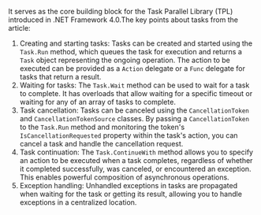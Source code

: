 It serves as the core building block for the Task Parallel Library (TPL) introduced in .NET Framework 4.0.The key points about tasks from the article:

1. Creating and starting tasks: Tasks can be created and started using the `Task.Run` method, which queues the task for execution and returns a `Task` object representing the ongoing operation. The action to be executed can be provided as a `Action` delegate or a `Func` delegate for tasks that return a result.
2. Waiting for tasks: The `Task.Wait` method can be used to wait for a task to complete. It has overloads that allow waiting for a specific timeout or waiting for any of an array of tasks to complete.
3. Task cancellation: Tasks can be canceled using the `CancellationToken` and `CancellationTokenSource` classes. By passing a `CancellationToken` to the `Task.Run` method and monitoring the token's `IsCancellationRequested` property within the task's action, you can cancel a task and handle the cancellation request.
4. Task continuation: The `Task.ContinueWith` method allows you to specify an action to be executed when a task completes, regardless of whether it completed successfully, was canceled, or encountered an exception. This enables powerful composition of asynchronous operations.
5. Exception handling: Unhandled exceptions in tasks are propagated when waiting for the task or getting its result, allowing you to handle exceptions in a centralized location.

